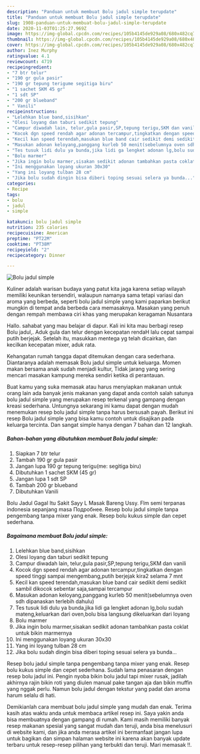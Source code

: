```yaml
---
description: "Panduan untuk membuat Bolu jadul simple terupdate"
title: "Panduan untuk membuat Bolu jadul simple terupdate"
slug: 1908-panduan-untuk-membuat-bolu-jadul-simple-terupdate
date: 2020-11-03T01:25:27.969Z
image: https://img-global.cpcdn.com/recipes/105b4145de929a08/680x482cq70/bolu-jadul-simple-foto-resep-utama.jpg
thumbnail: https://img-global.cpcdn.com/recipes/105b4145de929a08/680x482cq70/bolu-jadul-simple-foto-resep-utama.jpg
cover: https://img-global.cpcdn.com/recipes/105b4145de929a08/680x482cq70/bolu-jadul-simple-foto-resep-utama.jpg
author: Inez Murphy
ratingvalue: 4.1
reviewcount: 4719
recipeingredient:
- "7 btr telur"
- "190 gr gula pasir"
- "190 gr tepung terigume segitiga biru"
- "1 sachet SKM 45 gr"
- "1 sdt SP"
- "200 gr blueband"
- " Vanili"
recipeinstructions:
- "Lelehkan blue band,sisihkan"
- "Olesi loyang dan taburi sedikit tepung"
- "Campur diwadah lain, telur,gula pasir,SP,tepung terigu,SKM dan vanili"
- "Kocok dgn speed rendah agar adonan tercampur,tingkatkan dengan speed tinggi sampai mengembang,putih berjejak kira2 selama 7 mnt"
- "Kecil kan speed terendah,masukan blue band cair sedikit demi sedikit sambil dikocok sebentar saja,sampai tercampur"
- "Masukan adonan keloyang,panggang kurleb 50 menit(sebelumnya oven sdh dipanaskan terlebih dahulu)"
- "Tes tusuk lidi dulu ya bunda,jika lidi ga lengket adonan lg,bolu sudah mateng,keluarkan dari oven,bolu bisa langsung dikeluarkan dari loyang"
- "Bolu marmer"
- "Jika ingin bolu marmer,sisakan sedikit adonan tambahkan pasta coklat untuk bikin marmernya"
- "Ini menggunakan loyang ukuran 30x30"
- "Yang ini loyang tulban 28 cm"
- "Jika bolu sudah dingin bisa diberi toping sesuai selera ya bunda..."
categories:
- Recipe
tags:
- bolu
- jadul
- simple

katakunci: bolu jadul simple 
nutrition: 235 calories
recipecuisine: American
preptime: "PT22M"
cooktime: "PT38M"
recipeyield: "2"
recipecategory: Dinner

---
```



![Bolu jadul simple](https://img-global.cpcdn.com/recipes/105b4145de929a08/680x482cq70/bolu-jadul-simple-foto-resep-utama.jpg)

Kuliner adalah warisan budaya yang patut kita jaga karena setiap wilayah memiliki keunikan tersendiri, walaupun namanya sama tetapi variasi dan aroma yang berbeda, seperti bolu jadul simple yang kami paparkan berikut mungkin di tempat anda berbeda cara memasaknya. Masakan yang penuh dengan rempah membawa ciri khas yang merupakan keragaman Nusantara

Hallo. sahabat yang mau belajar di dapur. Kali ini kita mau berbagi resep Bolu jadul,. Aduk gula dan telur dengan kecepatan rendaH lalu cepat sampai putih berjejak. Setelah itu, masukkan mentega yg telah dicairkan, dan kecilkan kecepatan mixer, aduk rata.

Kehangatan rumah tangga dapat ditemukan dengan cara sederhana. Diantaranya adalah memasak Bolu jadul simple untuk keluarga. Momen makan bersama anak sudah menjadi kultur, Tidak jarang yang sering mencari masakan kampung mereka sendiri ketika di perantauan.

Buat kamu yang suka memasak atau harus menyiapkan makanan untuk orang lain ada banyak jenis makanan yang dapat anda contoh salah satunya bolu jadul simple yang merupakan resep terkenal yang gampang dengan kreasi sederhana. Untungnya sekarang ini kamu dapat dengan mudah menemukan resep bolu jadul simple tanpa harus bersusah payah.
Berikut ini resep Bolu jadul simple yang bisa kamu contoh untuk disajikan pada keluarga tercinta. Dan sangat simple hanya dengan 7 bahan dan 12 langkah.


<!--inarticleads1-->

##### Bahan-bahan yang dibutuhkan membuat Bolu jadul simple:

1. Siapkan 7 btr telur
1. Tambah 190 gr gula pasir
1. Jangan lupa 190 gr tepung terigu(me: segitiga biru)
1. Dibutuhkan 1 sachet SKM (45 gr)
1. Jangan lupa 1 sdt SP
1. Tambah 200 gr blueband
1. Dibutuhkan  Vanili


Bolu Jadul Gagal Itu Sakit Sayy L Masak Bareng Ussy. Flm semi terpanas indonesia sepanjang masa Подробнее. Resep bolu jadul simple tanpa pengembang tanpa mixer yang enak. Resep bolu kukus simple dan cepet sederhana. 

<!--inarticleads2-->

##### Bagaimana membuat  Bolu jadul simple:

1. Lelehkan blue band,sisihkan
1. Olesi loyang dan taburi sedikit tepung
1. Campur diwadah lain, telur,gula pasir,SP,tepung terigu,SKM dan vanili
1. Kocok dgn speed rendah agar adonan tercampur,tingkatkan dengan speed tinggi sampai mengembang,putih berjejak kira2 selama 7 mnt
1. Kecil kan speed terendah,masukan blue band cair sedikit demi sedikit sambil dikocok sebentar saja,sampai tercampur
1. Masukan adonan keloyang,panggang kurleb 50 menit(sebelumnya oven sdh dipanaskan terlebih dahulu)
1. Tes tusuk lidi dulu ya bunda,jika lidi ga lengket adonan lg,bolu sudah mateng,keluarkan dari oven,bolu bisa langsung dikeluarkan dari loyang
1. Bolu marmer
1. Jika ingin bolu marmer,sisakan sedikit adonan tambahkan pasta coklat untuk bikin marmernya
1. Ini menggunakan loyang ukuran 30x30
1. Yang ini loyang tulban 28 cm
1. Jika bolu sudah dingin bisa diberi toping sesuai selera ya bunda...


Resep bolu jadul simple tanpa pengembang tanpa mixer yang enak. Resep bolu kukus simple dan cepet sederhana. Sudah lama penasaran dengan resep bolu jadul ini. Pengin nyoba bikin bolu jadul tapi mixer rusak, jadilah akhirnya rajin bikin roti yang diulen manual pake tangan aja dan bikin muffin yang nggak perlu. Namun bolu jadul dengan tekstur yang padat dan aroma harum selalu di hati. 

Demikianlah cara membuat bolu jadul simple yang mudah dan enak. Terima kasih atas waktu anda untuk membaca artikel resep ini. Saya yakin anda bisa membuatnya dengan gampang di rumah. Kami masih memiliki banyak resep makanan spesial yang sangat mudah dan teruji, anda bisa menelusuri di website kami, dan jika anda merasa artikel ini bermanfaat jangan lupa untuk bagikan dan simpan halaman website ini karena akan banyak update terbaru untuk resep-resep pilihan yang terbukti dan teruji. Mari memasak !!. 
